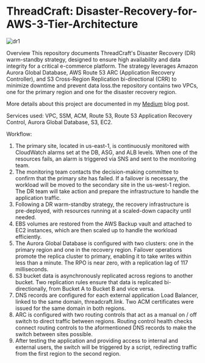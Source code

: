 # ThreadCraft: Disaster-Recovery-for-AWS-3-Tier-Architecture
![dr1](https://github.com/user-attachments/assets/d6e918ea-185e-4b7a-a23b-017104abce84)

Overview
This repository documents ThreadCraft's Disaster Recovery (DR) warm-standby strategy, designed to ensure high availability and data integrity for a critical e-commerce platform. 
The strategy leverages Amazon Aurora Global Database, AWS Route 53 ARC (Application Recovery Controller), and S3 Cross-Region Replication bi-directional (CRR) to minimize downtime and prevent data loss.the repository contains two VPCs, one for the primary region and one for the disaster recovery region. 

More details about this project are documented in my [Medium](https://medium.com/@irinazarzu/implementing-warm-standby-for-aws-disaster-recovery-route-53-arc-aurora-global-database-s3-e72eb5af2037) blog post.

Services used: VPC, SSM, ACM, Route 53, Route 53 Application Recovery Control, Aurora Global Database, S3, EC2.

Workflow:

1. The primary site, located in us-east-1, is continuously monitored with CloudWatch alarms set at the DB, ASG, and ALB levels. When one of the resources fails, an alarm is triggered via SNS and sent to the monitoring team.
2. The monitoring team contacts the decision-making committee to confirm that the primary site has failed. If a failover is necessary, the workload will be moved to the secondary site in the us-west-1 region. The DR team will take action and prepare the infrastructure to handle the application traffic.
3. Following a DR warm-standby strategy, the recovery infrastructure is pre-deployed, with resources running at a scaled-down capacity until needed.
4. EBS volumes are restored from the AWS Backup vault and attached to EC2 instances, which are then scaled up to handle the workload efficiently.
5. The Aurora Global Database is configured with two clusters: one in the primary region and one in the recovery region. Failover operations promote the replica cluster to primary, enabling it to take writes within less than a minute. The RPO is near zero, with a replication lag of 117 milliseconds.
6. S3 bucket data is asynchronously replicated across regions to another bucket. Two replication rules ensure that data is replicated bi-directionally, from Bucket A to Bucket B and vice versa.
7. DNS records are configured for each external application Load Balancer, linked to the same domain, threadcraft.link. Two ACM certificates were issued for the same domain in both regions.
8. ARC is configured with two routing controls that act as a manual on / off switch to direct traffic between regions. Routing control health checks connect routing controls to the aformentioned DNS records to make the switch between sites possible.
9. After testing the application and providing access to internal and external users, the switch will be triggered by a script, redirecting traffic from the first region to the second region.
